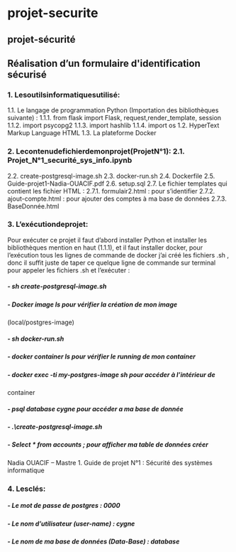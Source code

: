 # projet-securite
## projet-sécurité
## Réalisation d’un formulaire d'identification sécurisé
### 1. Lesoutilsinformatiquesutilisé:
1.1. Le langage de programmation Python (Importation des bibliothèques suivante) : 1.1.1. from flask import Flask, request,render_template, session
1.1.2. import psycopg2
1.1.3. import hashlib
1.1.4. import os
1.2. HyperText Markup Language HTML 1.3. La plateforme Docker
### 2. Lecontenudefichierdemonprojet(ProjetN°1): 2.1. Projet_N°1_securité_sys_info.ipynb
2.2. create-postgresql-image.sh
2.3. docker-run.sh
2.4. Dockerfile
2.5. Guide-projet1-Nadia-OUACIF.pdf
2.6. setup.sql
2.7. Le fichier templates qui contient les fichier HTML :
2.7.1. formulair2.html : pour s’identifier
2.7.2. ajout-compte.html : pour ajouter des comptes à ma base de données 2.7.3. BaseDonnée.html
### 3. L’exécutiondeprojet:
Pour exécuter ce projet il faut d’abord installer Python et installer les bibliothèques mention en haut (1.1.1), et il faut installer docker, pour l’exécution tous les lignes de commande de docker j’ai créé les fichiers .sh , donc il suffit juste de taper ce quelque ligne de commande sur terminal pour appeler les fichiers .sh et l’exécuter :
##### - sh create-postgresql-image.sh
##### - Docker image ls pour vérifier la création de mon image
(local/postgres-image)
##### - sh docker-run.sh
##### - docker container ls pour vérifier le running de mon container
##### - docker exec -ti my-postgres-image sh pour accéder à l’intérieur de
container
##### - psql database cygne pour accéder a ma base de donnée
##### - .\create-postgresql-image.sh
##### - Select * from accounts ; pour afficher ma table de données créer
Nadia OUACIF – Mastre 1. Guide de projet N°1 : Sécurité des systèmes informatique
### 4. Lesclés:
##### - Le mot de passe de postgres : 0000
##### - Le nom d’utilisateur (user-name) : cygne
##### - Le nom de ma base de données (Data-Base) : database
